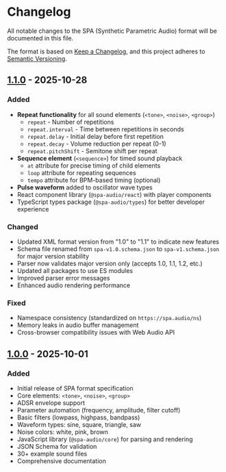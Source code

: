 # Changelog

All notable changes to the SPA (Synthetic Parametric Audio) format will be documented in this file.

The format is based on [Keep a Changelog](https://keepachangelog.com/en/1.0.0/),
and this project adheres to [Semantic Versioning](https://semver.org/spec/v2.0.0.html).

## [1.1.0] - 2025-10-28

### Added
- **Repeat functionality** for all sound elements (`<tone>`, `<noise>`, `<group>`)
  - `repeat` - Number of repetitions
  - `repeat.interval` - Time between repetitions in seconds
  - `repeat.delay` - Initial delay before first repetition
  - `repeat.decay` - Volume reduction per repeat (0-1)
  - `repeat.pitchShift` - Semitone shift per repeat
- **Sequence element** (`<sequence>`) for timed sound playback
  - `at` attribute for precise timing of child elements
  - `loop` attribute for repeating sequences
  - `tempo` attribute for BPM-based timing (optional)
- **Pulse waveform** added to oscillator wave types
- React component library (`@spa-audio/react`) with player components
- TypeScript types package (`@spa-audio/types`) for better developer experience

### Changed
- Updated XML format version from "1.0" to "1.1" to indicate new features
- Schema file renamed from `spa-v1.0.schema.json` to `spa-v1.schema.json` for major version stability
- Parser now validates major version only (accepts 1.0, 1.1, 1.2, etc.)
- Updated all packages to use ES modules
- Improved parser error messages
- Enhanced audio rendering performance

### Fixed
- Namespace consistency (standardized on `https://spa.audio/ns`)
- Memory leaks in audio buffer management
- Cross-browser compatibility issues with Web Audio API

## [1.0.0] - 2025-10-01

### Added
- Initial release of SPA format specification
- Core elements: `<tone>`, `<noise>`, `<group>`
- ADSR envelope support
- Parameter automation (frequency, amplitude, filter cutoff)
- Basic filters (lowpass, highpass, bandpass)
- Waveform types: sine, square, triangle, saw
- Noise colors: white, pink, brown
- JavaScript library (`@spa-audio/core`) for parsing and rendering
- JSON Schema for validation
- 30+ example sound files
- Comprehensive documentation

[1.1.0]: https://github.com/yourusername/spa/compare/v1.0.0...v1.1.0
[1.0.0]: https://github.com/yourusername/spa/releases/tag/v1.0.0
